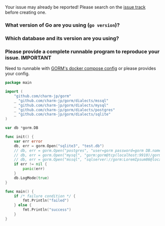 Your issue may already be reported! Please search on the [issue track](https://github.com/charm-jp/gorm/issues) before creating one.

### What version of Go are you using (`go version`)?


### Which database and its version are you using?


### Please provide a complete runnable program to reproduce your issue. **IMPORTANT**

Need to runnable with [GORM's docker compose config](https://github.com/charm-jp/gorm/blob/master/docker-compose.yml) or please provides your config.

```go
package main

import (
	"github.com/charm-jp/gorm"
	_ "github.com/charm-jp/gorm/dialects/mssql"
	_ "github.com/charm-jp/gorm/dialects/mysql"
	_ "github.com/charm-jp/gorm/dialects/postgres"
	_ "github.com/charm-jp/gorm/dialects/sqlite"
)

var db *gorm.DB

func init() {
	var err error
	db, err = gorm.Open("sqlite3", "test.db")
	// db, err = gorm.Open("postgres", "user=gorm password=gorm DB.name=gorm port=9920 sslmode=disable")
	// db, err = gorm.Open("mysql", "gorm:gorm@tcp(localhost:9910)/gorm?charset=utf8&parseTime=True")
	// db, err = gorm.Open("mssql", "sqlserver://gorm:LoremIpsum86@localhost:9930?database=gorm")
	if err != nil {
		panic(err)
	}
	db.LogMode(true)
}

func main() {
	if /* failure condition */ {
		fmt.Println("failed")
	} else {
		fmt.Println("success")
	}
}
```
